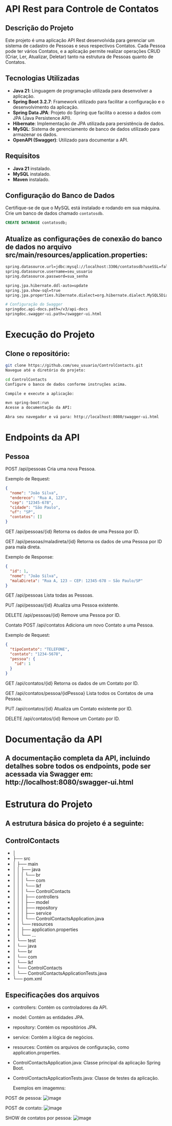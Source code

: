 # API Rest para Controle de Contatos

## Descrição do Projeto

Este projeto é uma aplicação API Rest desenvolvida para gerenciar um sistema de cadastro de Pessoas e seus respectivos Contatos. Cada Pessoa pode ter vários Contatos, e a aplicação permite realizar operações CRUD (Criar, Ler, Atualizar, Deletar) tanto na estrutura de Pessoas quanto de Contatos.

## Tecnologias Utilizadas

- **Java 21**: Linguagem de programação utilizada para desenvolver a aplicação.
- **Spring Boot 3.2.7**: Framework utilizado para facilitar a configuração e o desenvolvimento da aplicação.
- **Spring Data JPA**: Projeto do Spring que facilita o acesso a dados com JPA (Java Persistence API).
- **Hibernate**: Implementação de JPA utilizada para persistência de dados.
- **MySQL**: Sistema de gerenciamento de banco de dados utilizado para armazenar os dados.
- **OpenAPI (Swagger)**: Utilizado para documentar a API.

## Requisitos

- **Java 21** instalado.
- **MySQL** instalado.
- **Maven** instalado.

## Configuração do Banco de Dados

Certifique-se de que o MySQL está instalado e rodando em sua máquina. Crie um banco de dados chamado `contatosdb`.

```sql
CREATE DATABASE contatosdb;
```

## Atualize as configurações de conexão do banco de dados no arquivo src/main/resources/application.properties:

``` bash
spring.datasource.url=jdbc:mysql://localhost:3306/contatosdb?useSSL=false
spring.datasource.username=seu_usuario
spring.datasource.password=sua_senha

spring.jpa.hibernate.ddl-auto=update
spring.jpa.show-sql=true
spring.jpa.properties.hibernate.dialect=org.hibernate.dialect.MySQL5Dialect

# Configuração do Swagger
springdoc.api-docs.path=/v3/api-docs
springdoc.swagger-ui.path=/swagger-ui.html
```

# Execução do Projeto
## Clone o repositório:

```bash
git clone https://github.com/seu_usuario/ControlContacts.git
Navegue até o diretório do projeto:

cd ControlContacts
Configure o banco de dados conforme instruções acima.

Compile e execute a aplicação:

mvn spring-boot:run
Acesse a documentação da API:

Abra seu navegador e vá para: http://localhost:8080/swagger-ui.html
```

# Endpoints da API

## Pessoa

POST /api/pessoas
Cria uma nova Pessoa.

Exemplo de Request:

``` json
{
  "nome": "João Silva",
  "endereco": "Rua A, 123",
  "cep": "12345-678",
  "cidade": "São Paulo",
  "uf": "SP",
  "contatos": []
}
```

GET /api/pessoas/{id}
Retorna os dados de uma Pessoa por ID.


GET /api/pessoas/maladireta/{id}
Retorna os dados de uma Pessoa por ID para mala direta.

Exemplo de Response:

```json
{
  "id": 1,
  "nome": "João Silva",
  "malaDireta": "Rua A, 123 – CEP: 12345-678 – São Paulo/SP"
}
```

GET /api/pessoas
Lista todas as Pessoas.


PUT /api/pessoas/{id}
Atualiza uma Pessoa existente.


DELETE /api/pessoas/{id}
Remove uma Pessoa por ID.

Contato
POST /api/contatos
Adiciona um novo Contato a uma Pessoa.

Exemplo de Request:

```json
{
  "tipoContato": "TELEFONE",
  "contato": "1234-5678",
  "pessoa": {
    "id": 1
  }
}
```

GET /api/contatos/{id}
Retorna os dados de um Contato por ID.


GET /api/contatos/pessoa/{idPessoa}
Lista todos os Contatos de uma Pessoa.


PUT /api/contatos/{id}
Atualiza um Contato existente por ID.


DELETE /api/contatos/{id}
Remove um Contato por ID.

# Documentação da API
## A documentação completa da API, incluindo detalhes sobre todos os endpoints, pode ser acessada via Swagger em: http://localhost:8080/swagger-ui.html

# Estrutura do Projeto
## A estrutura básica do projeto é a seguinte:


## ControlContacts
- │
- ├── src
- │   ├── main
- │   │   ├── java
- │   │   │   └── br
- │   │   │       └── com
- │   │   │           └── lkf
- │   │   │               └── ControlContacts
- │   │   │                   ├── controllers
- │   │   │                   ├── model
- │   │   │                   ├── repository
- │   │   │                   ├── service
- │   │   │                   └── ControlContactsApplication.java
- │   │   └── resources
- │   │       ├── application.properties
- │   │       └── ...
- │   └── test
- │       └── java
- │           └── br
- │               └── com
- │                   └── lkf
- │                       └── ControlContacts
- │                           └── ControlContactsApplicationTests.java
- └── pom.xml

## Especificações dos arquivos
- controllers: Contém os controladores da API.
- model: Contém as entidades JPA.
- repository: Contém os repositórios JPA.
- service: Contém a lógica de negócios.
- resources: Contém os arquivos de configuração, como application.properties.
- ControlContactsApplication.java: Classe principal da aplicação Spring Boot.
- ControlContactsApplicationTests.java: Classe de testes da aplicação.

  Exemplos em imagemns:

POST de pessoa:
![image](https://github.com/LuscaKF/AvJavaAPI/assets/62342102/3ccbf81f-d4d5-455d-b562-109f8fe01a53)

POST de contato:
![image](https://github.com/LuscaKF/AvJavaAPI/assets/62342102/876b564a-b9d0-4b8f-bc17-4cd000dd6420)

SHOW de contatos por pessoa:
![image](https://github.com/LuscaKF/AvJavaAPI/assets/62342102/55df3f7c-0d59-45a8-b406-60f131f60c4c)
